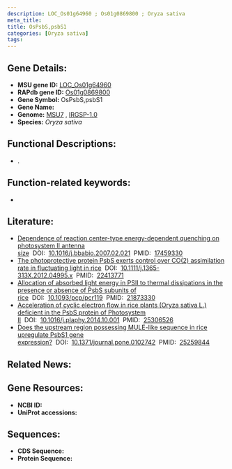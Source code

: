 ```yaml
---
description: LOC_Os01g64960 ; Os01g0869800 ; Oryza sativa
meta_title:
title: OsPsbS,psbS1
categories: [Oryza sativa]
tags: 
---
```


## Gene Details:
- **MSU gene ID:** [LOC_Os01g64960](http://rice.uga.edu/cgi-bin/ORF_infopage.cgi?orf=LOC_Os01g64960)  
- **RAPdb gene ID:** [Os01g0869800](https://rapdb.dna.affrc.go.jp/locus/?name=Os01g0869800)  
- **Gene Symbol:** OsPsbS,psbS1
- **Gene Name:**
- **Genome:**  [MSU7](http://rice.uga.edu/)&nbsp;,&nbsp;[IRGSP-1.0](https://rapdb.dna.affrc.go.jp/download/irgsp1.html)
- **Species:** *Oryza sativa*

## Functional Descriptions:
   - .

## Function-related keywords:
   - [](/tags//)

## Literature:
   - [Dependence of reaction center-type energy-dependent quenching on photosystem II antenna size](https://www.doi.org/10.1016/j.bbabio.2007.02.021)&nbsp;&nbsp;DOI:&nbsp;&nbsp;[10.1016/j.bbabio.2007.02.021](https://www.doi.org/10.1016/j.bbabio.2007.02.021)&nbsp;&nbsp;PMID:&nbsp;&nbsp;[17459330](https://pubmed.ncbi.nlm.nih.gov/17459330/)
   - [The photoprotective protein PsbS exerts control over CO(2) assimilation rate in fluctuating light in rice](https://www.doi.org/10.1111/j.1365-313X.2012.04995.x)&nbsp;&nbsp;DOI:&nbsp;&nbsp;[10.1111/j.1365-313X.2012.04995.x](https://www.doi.org/10.1111/j.1365-313X.2012.04995.x)&nbsp;&nbsp;PMID:&nbsp;&nbsp;[22413771](https://pubmed.ncbi.nlm.nih.gov/22413771/)
   - [Allocation of absorbed light energy in PSII to thermal dissipations in the presence or absence of PsbS subunits of rice](https://www.doi.org/10.1093/pcp/pcr119)&nbsp;&nbsp;DOI:&nbsp;&nbsp;[10.1093/pcp/pcr119](https://www.doi.org/10.1093/pcp/pcr119)&nbsp;&nbsp;PMID:&nbsp;&nbsp;[21873330](https://pubmed.ncbi.nlm.nih.gov/21873330/)
   - [Acceleration of cyclic electron flow in rice plants (Oryza sativa L.) deficient in the PsbS protein of Photosystem II](https://www.doi.org/10.1016/j.plaphy.2014.10.001)&nbsp;&nbsp;DOI:&nbsp;&nbsp;[10.1016/j.plaphy.2014.10.001](https://www.doi.org/10.1016/j.plaphy.2014.10.001)&nbsp;&nbsp;PMID:&nbsp;&nbsp;[25306526](https://pubmed.ncbi.nlm.nih.gov/25306526/)
   - [Does the upstream region possessing MULE-like sequence in rice upregulate PsbS1 gene expression?](https://www.doi.org/10.1371/journal.pone.0102742)&nbsp;&nbsp;DOI:&nbsp;&nbsp;[10.1371/journal.pone.0102742](https://www.doi.org/10.1371/journal.pone.0102742)&nbsp;&nbsp;PMID:&nbsp;&nbsp;[25259844](https://pubmed.ncbi.nlm.nih.gov/25259844/)

## Related News:

## Gene Resources:
- **NCBI ID:**  []()
- **UniProt accessions:** [](https://www.uniprot.org/uniprotkb//entry)

## Sequences:
- **CDS Sequence:**
- **Protein Sequence:**
